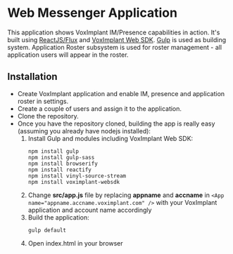 # Web Messenger Application
This application shows VoxImplant IM/Presence capabilities in action. It's built using [ReactJS/Flux](http://facebook.github.io/react/) and [VoxImplant Web SDK](http://voximplant.com/docs/references/websdk/). [Gulp](http://gulpjs.com/) is used as building system. Application Roster subsystem is used for roster management - all application users will appear in the roster.

## Installation
* Create VoxImplant application and enable IM, presence and application roster in settings.
* Create a couple of users and assign it to the application.
* Clone the repository.
* Once you have the repository cloned, building the app is really easy (assuming you already have nodejs installed):
    1. Install Gulp and modules including VoxImplant Web SDK:
          ```
          npm install gulp
          npm install gulp-sass
          npm install browserify
          npm install reactify
          npm install vinyl-source-stream
          npm install voximplant-websdk
          ```
    2. Change **src/app.js** file by replacing **appname** and **accname** in `<App name="appname.accname.voximplant.com" />` with your VoxImplant application and account name accordingly
    3. Build the application:
    	```
        gulp default
        ```
    4. Open index.html in your browser
